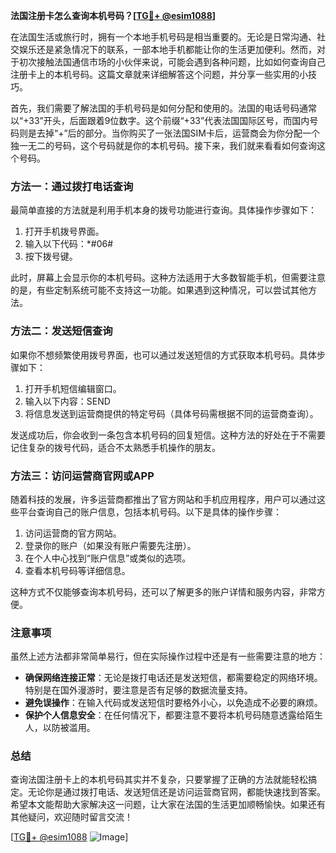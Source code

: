 **法国注册卡怎么查询本机号码？[[TG💪+ @esim1088](https://t.me/s/esim1088)]**

在法国生活或旅行时，拥有一个本地手机号码是相当重要的。无论是日常沟通、社交娱乐还是紧急情况下的联系，一部本地手机都能让你的生活更加便利。然而，对于初次接触法国通信市场的小伙伴来说，可能会遇到各种问题，比如如何查询自己注册卡上的本机号码。这篇文章就来详细解答这个问题，并分享一些实用的小技巧。

首先，我们需要了解法国的手机号码是如何分配和使用的。法国的电话号码通常以“+33”开头，后面跟着9位数字。这个前缀“+33”代表法国国际区号，而国内号码则是去掉“+”后的部分。当你购买了一张法国SIM卡后，运营商会为你分配一个独一无二的号码，这个号码就是你的本机号码。接下来，我们就来看看如何查询这个号码。

### 方法一：通过拨打电话查询

最简单直接的方法就是利用手机本身的拨号功能进行查询。具体操作步骤如下：

1. 打开手机拨号界面。
2. 输入以下代码：*#06#
3. 按下拨号键。

此时，屏幕上会显示你的本机号码。这种方法适用于大多数智能手机，但需要注意的是，有些定制系统可能不支持这一功能。如果遇到这种情况，可以尝试其他方法。

### 方法二：发送短信查询

如果你不想频繁使用拨号界面，也可以通过发送短信的方式获取本机号码。具体步骤如下：

1. 打开手机短信编辑窗口。
2. 输入以下内容：SEND
3. 将信息发送到运营商提供的特定号码（具体号码需根据不同的运营商查询）。

发送成功后，你会收到一条包含本机号码的回复短信。这种方法的好处在于不需要记住复杂的拨号代码，适合不太熟悉手机操作的朋友。

### 方法三：访问运营商官网或APP

随着科技的发展，许多运营商都推出了官方网站和手机应用程序，用户可以通过这些平台查询自己的账户信息，包括本机号码。以下是具体的操作步骤：

1. 访问运营商的官方网站。
2. 登录你的账户（如果没有账户需要先注册）。
3. 在个人中心找到“账户信息”或类似的选项。
4. 查看本机号码等详细信息。

这种方式不仅能够查询本机号码，还可以了解更多的账户详情和服务内容，非常方便。

### 注意事项

虽然上述方法都非常简单易行，但在实际操作过程中还是有一些需要注意的地方：

- **确保网络连接正常**：无论是拨打电话还是发送短信，都需要稳定的网络环境。特别是在国外漫游时，要注意是否有足够的数据流量支持。
- **避免误操作**：在输入代码或发送短信时要格外小心，以免造成不必要的麻烦。
- **保护个人信息安全**：在任何情况下，都要注意不要将本机号码随意透露给陌生人，以防被滥用。

### 总结

查询法国注册卡上的本机号码其实并不复杂，只要掌握了正确的方法就能轻松搞定。无论你是通过拨打电话、发送短信还是访问运营商官网，都能快速找到答案。希望本文能帮助大家解决这一问题，让大家在法国的生活更加顺畅愉快。如果还有其他疑问，欢迎随时留言交流！

[[TG💪+ @esim1088](https://t.me/s/esim1088) ![Image](https://i.postimg.cc/4NQfJmqS/Snipaste-2025-05-13-00-14-12.png)]
